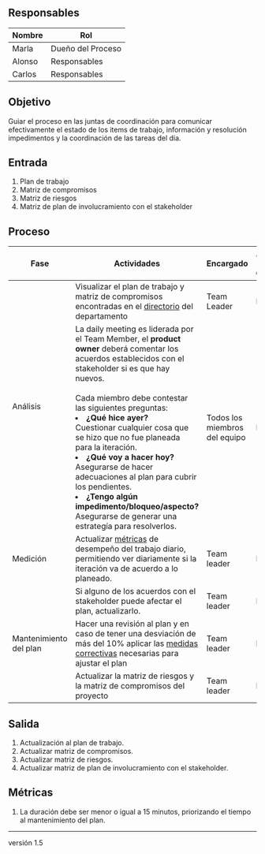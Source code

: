 ## Responsables
| Nombre    | Rol               | 
| --------- | ----------------- | 
| Marla     | Dueño del Proceso | 
| Alonso    | Responsables      | 
| Carlos    | Responsables      | 

## Objetivo
Guiar el proceso en las juntas de coordinación para comunicar efectivamente el estado de los items de trabajo, información y resolución impedimentos y la coordinación de las tareas del día.

## Entrada 
1. Plan de trabajo
2. Matriz de compromisos
3. Matriz de riesgos
4. Matriz de plan de involucramiento con el stakeholder


## Proceso
<table>
  <thead>
    <tr>
      <th>Fase</th>
      <th>Actividades</th>
      <th>Encargado</th>
      <th>Áreas del CMMI</th>
    </tr>
  </thead>
  <tbody>
    <tr>
      <td rowspan="2">Análisis</td>
      <td>
          Visualizar el plan de trabajo y matriz de compromisos encontradas en el <a href="https://github.com/novaDepto/Nova/wiki/Directorio-de-archivos-del-departamento">directorio</a> del departamento </td>
      <td>Team Leader</td>
      <td>PP</td>
    </tr>
    <tr>
      <td>
          La daily meeting es liderada por el Team Member, el <b>product owner</b> deberá comentar los acuerdos establecidos con el stakeholder si es que hay nuevos.<br><br>Cada miembro debe contestar las siguientes preguntas: 
          </br>
              <li>
                <b>¿Qué hice ayer?</b>
              </li>
              Cuestionar cualquier cosa que se hizo que no fue planeada para la iteración. 
        </br>
          <li>
            <b>¿Qué voy a hacer hoy? </b>
          </li>
            Asegurarse de hacer adecuaciones al plan para cubrir los pendientes.
        </br>
          <li>
            <b>¿Tengo algún impedimento/bloqueo/aspecto?</b>
          </li>
            Asegurarse de generar una estrategía para resolverlos.        </td>
      <td>Todos los miembros del equipo</td>
      <td>PP</td>
    </tr>
    <tr>
        <td>Medición</td>
        <td> Actualizar <a href="https://github.com/novaDepto/Nova/wiki/Proceso-de-gesti%C3%B3n-de-m%C3%A9tricas">métricas</a> de desempeño del trabajo diario, permitiendo ver diariamente si la iteración va de acuerdo a lo planeado.</td>
          <td>Team leader</td>
          <td>MA</td>
    </tr>
    <tr>
        <td rowspan="3">Mantenimiento del plan</td>
        <td>
Si alguno de los acuerdos con el stakeholder puede afectar el plan, actualizarlo.
</td>
        <td>Team leader</td>
        <td>PP</td>
    </tr>
    <tr>
      <td> Hacer una revisión al plan y en caso de tener una desviación de más del 10% aplicar las <a href="https://github.com/novaDepto/Nova/wiki/Proceso-de-ejecuci%C3%B3n-de-medidas-correctivas">medidas correctivas</a> necesarias para ajustar el plan </td>
      <td> Team leader</td>
      <td> PP </td>
    </tr>
      <tr>
      <td> Actualizar la matriz de riesgos y la matriz de compromisos del proyecto  </td>
      <td> Team leader</td>
      <td> PP </td>
    </tr> 
  </tbody>
</table>

## Salida
1. Actualización al plan de trabajo.
2. Actualizar matriz de compromisos.
3. Actualizar matriz de riesgos.
4. Actualizar matriz de plan de involucramiento con el stakeholder.

## Métricas
1. La duración debe ser menor o igual a 15 minutos, priorizando el tiempo al mantenimiento del plan.

***
versión 1.5